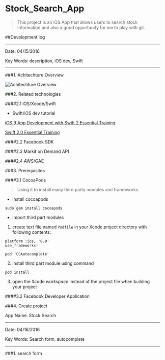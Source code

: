# Stock_Search_App

> This project is an iOS App that allows users to search stock information and also a good opportunity for me to play with git.


##Development log

---

Date: 04/15/2016

Key Words: description, iOS dev, Swift

---

###1. Achitechture Overview

![Achitechture Overview](https://www.dropbox.com/s/1ya5sk36235jdhr/Achitecture.png?raw=1)


###2. Related technologies

####2.1 iOS/Xcode/Swift

* Swift/iOS dev tutorial

[iOS 9 App Development with Swift 2 Essential Training](http://www.lynda.com/Swift-tutorials/iOS-9-App-Development-Swift-2-Essential-Training/466181-2.html?org=usc.edu)

[Swift 2.0 Essential Training](http://www.lynda.com/Swift-tutorials/Swift-2-0-Essential-Training/422096-2.html?org=usc.edu)

####2.2 Facebook SDK

####2.3 Markit on Demand API

####2.4 AWS/GAE


###3. Prerequisites

####3.1 CocoaPods

>Using it to install many third party modules and frameworks.

* install cocoapods

```
sudo gem install cocoapods
```

* import third part modules

1) create text file named `Podfile` in your Xcode project directory with following contents:

```
platform :ios, '8.0'
use_frameworks!

pod 'CCAutocomplete'

```

2) install third part module using command

```
pod install
```

3) open the Xcode *workspace* instead of the project file when building your project

####3.2 Facebook Developer Application

###4. Create project

App Name: Stock Search

---

Date: 04/16/2016

Key Words: Search form, autocomplete

---

###1. search form










